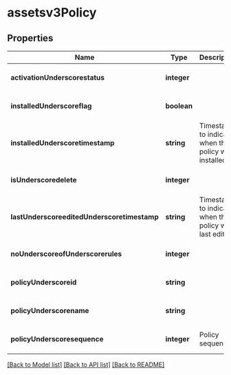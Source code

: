 # assetsv3Policy

## Properties
Name | Type | Description | Notes
------------ | ------------- | ------------- | -------------
**activationUnderscorestatus** | **integer** |  | [optional] [default to null]
**installedUnderscoreflag** | **boolean** |  | [optional] [default to null]
**installedUnderscoretimestamp** | **string** | Timestamp to indicate when the policy was installed | [optional] [default to null]
**isUnderscoredelete** | **integer** |  | [optional] [default to null]
**lastUnderscoreeditedUnderscoretimestamp** | **string** | Timestamp to indicate when the policy was last edited | [optional] [default to null]
**noUnderscoreofUnderscorerules** | **integer** |  | [optional] [default to null]
**policyUnderscoreid** | **string** |  | [optional] [default to null]
**policyUnderscorename** | **string** |  | [optional] [default to null]
**policyUnderscoresequence** | **integer** | Policy sequence | [optional] [default to null]

[[Back to Model list]](../README.md#documentation-for-models) [[Back to API list]](../README.md#documentation-for-api-endpoints) [[Back to README]](../README.md)


